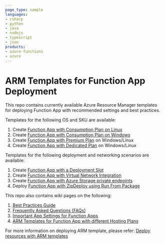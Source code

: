 ```yaml
---
page_type: sample
languages:
- csharp
- python
- java
- nodejs
- typescript
- json
products:
- azure-functions
- azure
---
```


# ARM Templates for Function App Deployment

This repo contains currently available Azure Resource Manager templates for deploying Function App with recommended settings and best practices. 

Templates for the following OS and SKU are available:

1. Create [Function App with Consumption Plan on Linux](/function-app-linux-consumption)
2. Create [Function App with Consumption Plan on Windows](/function-app-windows-consumption)
3. Create [Function App with Premium Plan](/function-app-premium-plan) on Windows/Linux
4. Create [Function App with Dedicated Plan](/function-app-dedicated-plan) on Windows/Linux

Templates for the following deployment and networking scenarios are available:

1. Create [Function App with a Deployment Slot](/function-app-deployment-slot)
2. Create [Function App with Virtual Network Integration](/function-app-vnet-integration)
3. Create [Function App with Azure Storage private endpoints](/function-app-storage-private-endpoints)
4. Deploy [Function App with ZipDeploy using Run From Package](/zip-deploy-run-from-package)

This repo also contains wiki pages on the following:

1. [Best Practices Guide](../../wiki/Best-Practices-Guide)
2. [Frequently Asked Questions (FAQs)](../../wiki/Frequently-Asked-Questions-(FAQs))
3. [Important App Settings for Function Apps](../../wiki/App-Settings-for-Function-Apps)
4. [ARM Templates for Function App with different Hosting Plans](../../wiki/ARM-Templates-for-Function-Apps-with-different-Hosting-Plans)

For more information on deploying ARM template, please refer: [Deploy resources with ARM templates](https://docs.microsoft.com/en-us/azure/azure-resource-manager/templates/deploy-portal)


